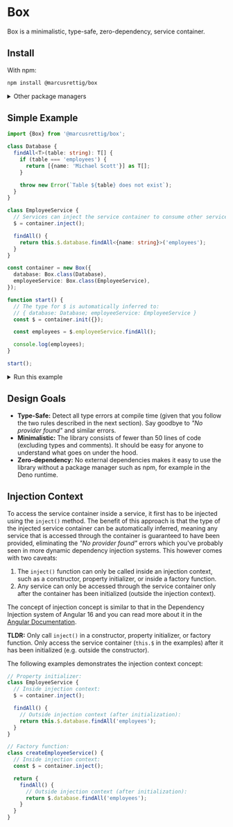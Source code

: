 # Box

Box is a minimalistic, type-safe, zero-dependency, service container.

## Install

With npm:
```sh
npm install @marcusrettig/box
```

<details>
  <summary>Other package managers</summary>
  <p>

With pnpm:

```sh
pnpm add @marcusrettig/box
```

With yarn:

```sh
yarn add @marcusrettig/box
```
  </p>
</details>

## Simple Example

```typescript
import {Box} from '@marcusrettig/box';

class Database {
  findAll<T>(table: string): T[] {
    if (table === 'employees') {
      return [{name: 'Michael Scott'}] as T[];
    }

    throw new Error(`Table ${table} does not exist`);
  }
}

class EmployeeService {
  // Services can inject the service container to consume other services.
  $ = container.inject();

  findAll() {
    return this.$.database.findAll<{name: string}>('employees');
  }
}

const container = new Box({
  database: Box.class(Database),
  employeeService: Box.class(EmployeeService),
});

function start() {
  // The type for $ is automatically inferred to:
  // { database: Database; employeeService: EmployeeService }
  const $ = container.init({});

  const employees = $.employeeService.findAll();

  console.log(employees);
}

start();
```

<details>
  <summary>Run this example</summary>
  <p>

```sh
npx tsx examples/simple.ts
```
</details>

## Design Goals

- **Type-Safe:** Detect all type errors at compile time (given that you follow the two rules described in the next section). Say goodbye to *"No provider found"* and similar errors.
- **Minimalistic:** The library consists of fewer than 50 lines of code (excluding types and comments). It should be easy for anyone to understand what goes on under the hood.
- **Zero-dependency:** No external dependencies makes it easy to use the library without a package manager such as npm, for example in the Deno runtime.

## Injection Context

To access the service container inside a service, it first has to be injected using the `inject()` method. The benefit of this approach is that the type of the injected service container can be automatically inferred, meaning any service that is accessed through the container is guaranteed to have been provided, eliminating the *"No provider found"* errors which you've probably seen in more dynamic dependency injection systems. This however comes with two caveats:

1. The `inject()` function can only be called inside an injection context, such as a constructor, property initializer, or inside a factory function.
2. Any service can only be accessed through the service container only after the container has been initialized (outside the injection context).

The concept of injection concept is similar to that in the Dependency Injection system of Angular 16 and you can read more about it in the [Angular Documentation](https://angular.io/guide/dependency-injection-context).

**TLDR:** Only call `inject()` in a constructor, property initializer, or factory function. Only access the service container (`this.$` in the examples) after it has been initialized (e.g. outside the constructor).

The following examples demonstrates the injection context concept:

```typescript
// Property initializer:
class EmployeeService {
  // Inside injection context:
  $ = container.inject();

  findAll() {
    // Outside injection context (after initialization):
    return this.$.database.findAll('employees');
  }
}

// Factory function:
class createEmployeeService() {
  // Inside injection context:
  const $ = container.inject();

  return {
    findAll() {
      // Outside injection context (after initialization):
      return $.database.findAll('employees');
    }
  }
}
```
